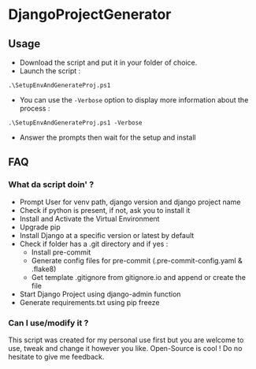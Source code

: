 # DjangoProjectGenerator

## Usage

-   Download the script and put it in your folder of choice.
-   Launch the script :

`.\SetupEnvAndGenerateProj.ps1`

-   You can use the `-Verbose` option to display more information about the process :

`.\SetupEnvAndGenerateProj.ps1 -Verbose`

-   Answer the prompts then wait for the setup and install

## FAQ

### What da script doin' ?

-   Prompt User for venv path, django version and django project name
-   Check if python is present, if not, ask you to install it
-   Install and Activate the Virtual Environment
-   Upgrade pip
-   Install Django at a specific version or latest by default
-   Check if folder has a .git directory and if yes :
    -   Install pre-commit
    -   Generate config files for pre-commit (.pre-commit-config.yaml & .flake8)
    -   Get template .gitignore from gitignore.io and append or create the file
-   Start Django Project using django-admin function
-   Generate requirements.txt using pip freeze

### Can I use/modify it ?

This script was created for my personal use first but you are welcome to use, tweak and change it however you like.  Open-Source is cool ! Do no hesitate to give me feedback.
